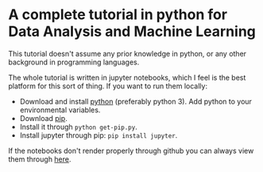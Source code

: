 # A complete tutorial in python for Data Analysis and Machine Learning

This tutorial doesn't assume any prior knowledge in python, or any other background in programming languages. 

The whole tutorial is written in jupyter notebooks, which I feel is the best platform for this sort of thing. If you want to run them locally:

- Download and install [python](https://www.python.org/downloads/) (preferably python 3). Add python to your environmental variables.
- Download [pip](https://bootstrap.pypa.io/get-pip.py).
- Install it through `python get-pip.py`.
- Install jupyter through pip: `pip install jupyter`.

If the notebooks don't render properly through github you can always view them through [here](https://nbviewer.jupyter.org/github/djib2011/python_ml_tutorial/tree/master/).
